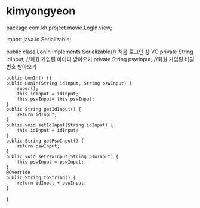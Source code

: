 # kimyongyeon

package com.kh.project.movie.LogIn.view;

import java.io.Serializable;

public class LonIn implements Serializable{// 처음 로그인 창 VO
	private String idInput; //회원 가입된  아이디 받아오기
	private String pswInput; //회원 가입된  비밀번호 받아오기
	
	
	public LonIn() {}
	public LonIn(String idInput, String pswInput) {
		super();
		this.idInput = idInput;
		this.pswInput= this.pswInput;
	}
	public String getIdInput() {
		return idInput;
	}
	public void setIdInput(String idInput) {
		this.idInput = idInput;
	}
	public String getPswInput() {
		return pswInput;
	}
	public void setPswInput(String pswInput) {
		this.pswInput = pswInput;
	}
	@Override
	public String toString() {
		return idInput + pswInput;
	}
	
}
